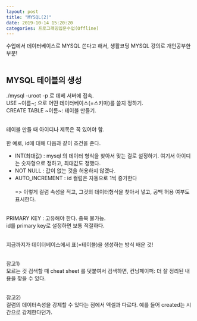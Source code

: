 ```yaml
---
layout: post
title: "MYSQL(2)"
date: 2019-10-14 15:20:20
categories: 프로그래밍입문수업(Offline)
---
```

수업에서 데이터베이스로 MYSQL 쓴다고 해서, 생활코딩 MYSQL 강의로 개인공부한 부분!<br><br>

## MYSQL 테이블의 생성<br>

./mysql -uroot -p 로 데베 서버에 접속.<br>
USE ~이름~; 으로 어떤 데이터베이스(=스키마)를 쓸지 정하기.<br>
CREATE TABLE ~이름~: 테이블 만들기.<br><br>

테이블 만들 때 아이디나 제목은 꼭 있어야 함.<br><br>
한 예로, id에 대해 다음과 같이 조건을 준다.<br>
* INT(최대값) : mysql 의 데이터 형식을 찾아서 맞는 걸로 설정하기. 여기서 아이디는 숫자형으로 정하고, 최대값도 정했다.<br>
* NOT NULL : 값이 없는 것을 허용하지 않겠다.<br>
* AUTO_INCREMENT : id 컬럼은 자동으로 1씩 증가한다<br><br>
=> 이렇게 컬럼 속성을 적고, 그것의 데이터형식을 찾아서 넣고, 공백 허용 여부도 표시한다.<br><br>

PRIMARY KEY : 고유해야 한다. 중복 불가능.<br>
id를 primary key로 설정하면 보통 적절하다.<br><br>

지금까지가 데이터베이스에서 표(=테이블)을 생성하는 방식 배운 것!<br><br>

참고1)<br>
모르는 것 검색할 때 cheat sheet 를 덧붙여서 검색하면, 컨닝페이퍼: 더 잘 정리된 내용을 찾을 수 있다.<br><br>

참고2)<br>
컬럼의 데이터속성을 강제할 수 있다는 점에서 엑셀과 다르다. 예를 들어 created는 시간으로 강제한다던가.<br>
